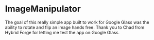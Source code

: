 ImageManipulator
================

The goal of this really simple app built to work for Google Glass was the ability to rotate and flip an image hands free. Thank you to Chad from Hybrid Forge for letting me test the app on Google Glass.
